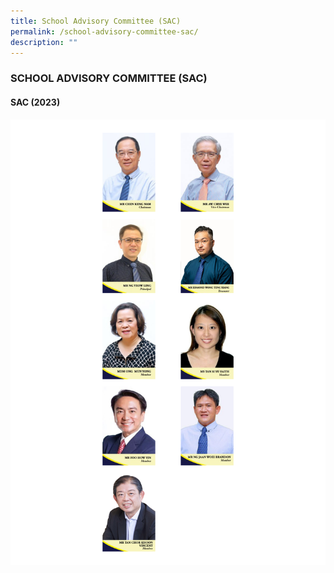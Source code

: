 ```yaml
---
title: School Advisory Committee (SAC)
permalink: /school-advisory-committee-sac/
description: ""
---
```

### SCHOOL ADVISORY COMMITTEE (SAC)

#### SAC (2023)

![](/images/sac_01.png)